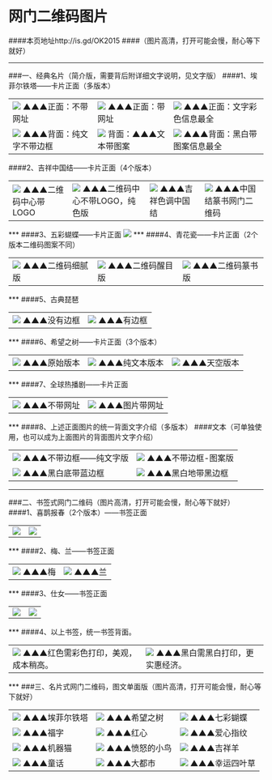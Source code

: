 # 网门二维码图片 
####本页地址http://is.gd/OK2015
####（图片高清，打开可能会慢，耐心等下就好）
***
###一、经典名片（简介版，需要背后附详细文字说明，见文字版）
####1、埃菲尔铁塔——卡片正面（多版本）
<table>
<tr>
<td><img src="http://7xj4o5.com1.z0.glb.clouddn.com/铁塔 篆书.jpg""  <tr> ▲▲▲正面：不带网址
<td><img src="http://7xj4o5.com1.z0.glb.clouddn.com/铁塔 网址.jpg""  <tr> ▲▲▲正面：带网址
<td><img src="http://7xj4o5.com1.z0.glb.clouddn.com/文字—彩色—艺术—蓝框.jpg"  <tr> ▲▲▲正面：文字彩色信息最全
</tr>
<tr>
<td><img src="http://7xj4o5.com1.z0.glb.clouddn.com/塔—纯文字.jpg"  <tr> ▲▲▲背面：纯文字不带边框  
<td><img src="http://7xj4o5.com1.z0.glb.clouddn.com/塔—黑白—艺术—无框.jpg"  <tr> 背面：▲▲▲文本带图案
<td><img src="http://7xj4o5.com1.z0.glb.clouddn.com/塔—黑白—艺术—黑框.jpg"  <tr> ▲▲▲背面：黑白带图案信息最全
</tr>
</table>
####2、吉祥中国结——卡片正面（4个版本）
<table>
<td><img src="http://7xj4o5.com1.z0.glb.clouddn.com/中国结_黄心蓝边框.jpg"  <tr>  
▲▲▲二维码中心带LOGO
<td><img src="http://7xj4o5.com1.z0.glb.clouddn.com/中国结 全色_边框.jpg"  <tr>  
▲▲▲二维码中心不带LOGO，纯色版
<td><img src="http://7xj4o5.com1.z0.glb.clouddn.com/中国结 暖色.jpg"  <tr>  
▲▲▲吉祥色调中国结
<td><img src="http://7xj4o5.com1.z0.glb.clouddn.com/中国结 全色 篆书.jpg"  <tr>  
▲▲▲中国结篆书网门二维码
</table>
***
####3、五彩蝴蝶——卡片正面
<td><img src="http://7xj4o5.com1.z0.glb.clouddn.com/蓝蝴蝶_边框.jpg"  <tr> 
***
####4、青花瓷——卡片正面（2个版本二维码图案不同）
<table>
<td><img src="http://7xj4o5.com1.z0.glb.clouddn.com/青花瓷名片-框.jpg"  <tr> 
▲▲▲二维码细腻版
<td><img src="http://7xj4o5.com1.z0.glb.clouddn.com/青花瓷2.jpg"  <tr> 
▲▲▲二维码醒目版
<td><img src="http://7xj4o5.com1.z0.glb.clouddn.com/青花瓷—篆书.jpg"  <tr> 
▲▲▲二维码篆书版
</table>
***
####5、古典琵琶
<table>
<td><img src="http://7xj4o5.com1.z0.glb.clouddn.com/琵琶.jpg"  <tr>  
▲▲▲没有边框
<td><img src="http://7xj4o5.com1.z0.glb.clouddn.com/琵琶_加框.jpg"  <tr>  
▲▲▲有边框
</table>
***
####6、希望之树——卡片正面（3个版本）
<table>
<td><img src="http://7xj4o5.com1.z0.glb.clouddn.com/网门希望之树_副本.jpg"  <tr>  
▲▲▲原始版本
<td><img src="http://7xj4o5.com1.z0.glb.clouddn.com/希望之树_原版.jpg"  <tr>  
▲▲▲纯文本版本
<td><img src="http://7xj4o5.com1.z0.glb.clouddn.com/希望之树_天空版.jpg"  <tr>  
▲▲▲天空版本
</table>
***
####7、全球热播剧——卡片正面
<table>
<td><img src="http://7xj4o5.com1.z0.glb.clouddn.com/热播剧-加框.jpg"  <tr> 
▲▲▲不带网址
<td><img src="http://7xj4o5.com1.z0.glb.clouddn.com/热播剧-加框—网址.jpg"  <tr> 
▲▲▲图片带网址
</table>
***
####8、上述正面图片的统一背面文字介绍（多版本）
####文本（可单独使用，也可以成为上面图片的背面图片文字介绍）
<table>
<tr>
<td><img src="http://7xj4o5.com1.z0.glb.clouddn.com/塔纯文字版本.jpg"  <tr> ▲▲▲不带边框——纯文字版
<td><img src="http://7xj4o5.com1.z0.glb.clouddn.com/文字—黑白—艺术—无框.jpg"  <tr>
▲▲▲不带边框-图案版
</tr> 
<tr>
<td><img src="http://7xj4o5.com1.z0.glb.clouddn.com/塔—艺术—蓝框.jpg"  <tr> 
▲▲▲黑白底带蓝边框
<td><img src="http://7xj4o5.com1.z0.glb.clouddn.com/塔—黑白—艺术—黑白框.jpg"  <tr> 
▲▲▲黑白地带黑边框
</tr> 
</table>

***
###二、书签式网门二维码（图片高清，打开可能会慢，耐心等下就好）
####1、喜鹊报春（2个版本）——书签正面
<table>
<td><img src="http://7xj4o5.com1.z0.glb.clouddn.com/吉祥书签-喜鹊报春-正面.jpg"  <tr>  
<td><img src="http://7xj4o5.com1.z0.glb.clouddn.com/吉祥书签-喜鹊报春2-正面.jpg"  <tr> 
</table> 
***
####2、梅、兰——书签正面
<table>
<td><img src="http://7xj4o5.com1.z0.glb.clouddn.com/吉祥书签-梅-正面.jpg"  <tr> 
▲▲▲梅
<td><img src="http://7xj4o5.com1.z0.glb.clouddn.com/吉祥书签-兰-正面.jpg"  <tr>  
▲▲▲兰
</table> 
***
####3、仕女——书签正面
<table>
<td><img src="http://7xj4o5.com1.z0.glb.clouddn.com/吉祥书签-仕女2-正面.jpg"  <tr>  
<td><img src="http://7xj4o5.com1.z0.glb.clouddn.com/吉祥书签-仕女-正面.jpg"  <tr> 
</table>
***
####4、以上书签，统一书签背面。
<table>
<td><img src="http://7xj4o5.com1.z0.glb.clouddn.com/新书签—红色.jpg"  <tr>  
▲▲▲红色需彩色打印，美观，成本稍高。
<td><img src="http://7xj4o5.com1.z0.glb.clouddn.com/新书签—黑色.jpg"  <tr> 
▲▲▲黑白需黑白打印，更实惠经济。
</table>
***
###三、名片式网门二维码，图文单面版（图片高清，打开可能会慢，耐心等下就好）
<table>
<tr>
<td><img src="http://7xj4o5.com1.z0.glb.clouddn.com/名片—塔.jpg"  <tr> ▲▲▲埃菲尔铁塔
<td><img src="http://7xj4o5.com1.z0.glb.clouddn.com/名片—大树.jpg"  <tr> ▲▲▲希望之树
<td><img src="http://7xj4o5.com1.z0.glb.clouddn.com/名片—五彩蝴蝶.jpg"  <tr> ▲▲▲七彩蝴蝶
</tr>
<tr>
<td><img src="http://7xj4o5.com1.z0.glb.clouddn.com/名片—福.jpg"  <tr> ▲▲▲福字
<td><img src="http://7xj4o5.com1.z0.glb.clouddn.com/名片—爱心.jpg"  <tr> ▲▲▲红心
<td><img src="http://7xj4o5.com1.z0.glb.clouddn.com/名片—爱心指纹.jpg"  <tr> ▲▲▲爱心指纹
</tr>
<tr>
<td><img src="http://7xj4o5.com1.z0.glb.clouddn.com/名片—机器猫.jpg"  <tr> ▲▲▲机器猫
<td><img src="http://7xj4o5.com1.z0.glb.clouddn.com/名片—愤怒的小鸟.jpg"  <tr> ▲▲▲愤怒的小鸟
<td><img src="http://7xj4o5.com1.z0.glb.clouddn.com/名片—吉祥羊.jpg"  <tr> ▲▲▲吉祥羊
</tr>
<tr>
<td><img src="http://7xj4o5.com1.z0.glb.clouddn.com/名片—童话.jpg"  <tr> ▲▲▲童话
<td><img src="http://7xj4o5.com1.z0.glb.clouddn.com/名片—城市.jpg"  <tr> ▲▲▲大都市
<td><img src="http://7xj4o5.com1.z0.glb.clouddn.com/名片—幸运四叶草.jpg"  <tr> ▲▲▲幸运四叶草
</tr>
</table>

